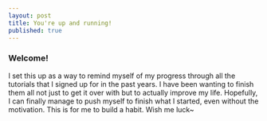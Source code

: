 ```yaml
---
layout: post
title: You're up and running!
published: true
---
```


### Welcome!

I set this up as a way to remind myself of my progress through all the tutorials that I signed up for in the past years. I have been wanting to finish them all not just to get it over with but to actually improve my life. Hopefully, I can finally manage to push myself to finish what I started, even without the motivation. This is for me to build a habit. Wish me luck~